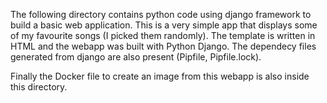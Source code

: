 The following directory contains python code using django framework to build a basic web application. This is a very simple app that displays some of my favourite songs (I picked them randomly). The template is written in HTML and the webapp was built with Python Django. The dependecy files generated from django are also present (Pipfile, Pipfile.lock).

Finally the Docker file to create an image from this webapp is also inside this directory.
